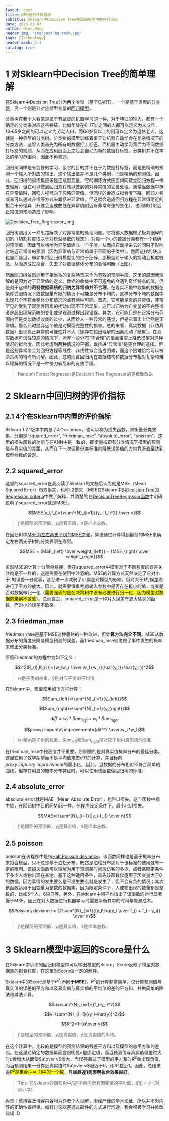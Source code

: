 ```yaml
---
layout: post
title: 回归树的评价指标
subtitle: Sklearn中Decision Tree在回归模型中的评价指标
date: 2023-03-07
author: Moax.Wang
header-img: "img/post-bg-tech.jpg"
tags: [Technology]
header-mask: 0.1
catalog: true
---
```


# 1 对Sklearn中Decision Tree的简单理解

在Sklearn中Decision Tree分为两个类型（基于CART），一个是基于类型的[分类器](https://scikit-learn.org/stable/modules/generated/sklearn.tree.DecisionTreeClassifier.html)，另一个则是针对连续型变量的[回归模型](https://scikit-learn.org/stable/modules/generated/sklearn.tree.DecisionTreeRegressor.html)。

分类树在我个人看来是属于有监督的机器学习的一种，对于特征的输入，都有一个确定的分类来对应这些特征。比如年龄在0-17岁之间的人都可以定义为未成年，18-65岁之间的可以定义为劳动人口，而66岁及以上的则可以定义为退休老人，这就是一种典型的分类树。分类树的模型训练着重于让机器自动学会在复杂情况下的分类方法，这里人类首先为所有的数据打上标签，而机器主动学习背后为不同数据打标签的规则，从而在应用层面上之后会自动为新的数据打标签。分类树并不在本文的学习范围内，因此不再赘述。

回归树同样是有监督的学习，但它的目的并不在于为数据打标签，而是更精确的预测一个输入所对应的输出。这个输出值并不是几个类别，而是精确的预测值。因此，回归树的训练集应该是连续型变量，它的训练方式应当如同建立回归方程一样去理解，但它可以做到回归方程难以做到的对异常值的妥善处理。通常当数据中存在异常值时，回归方程倾向于忽略异常值，但同样的会造成拟合度下降。回归方程或者可以通过升维等方式来囊括进异常值，但这就会造成回归方程在异常值附近的拟合十分怪异（升维会造成曲线在异常值附近有非常夸张的变化），也同样对附近正常值的预测造成了影响。

![Decision_Tree_Regression_img](https://scikit-learn.org/stable/_images/sphx_glr_plot_tree_regression_001.png)

回归树则用另一种思路解决了对异常值的处理问题。它将输入数据做了极其细碎的切割（切割程度取决于对模型参数的规定），对每一个小的数据分类都有一个精确的预测值，因此可以特地为异常值建立一个子类，从而把它囊括进去的同时不影响对临近正常值的预测（因为异常值与正常值属于不同的子类中）。然而这样的缺点也显而易见，即如果将回归树模型切的过于细碎，那模型对于输入的扰动会极度敏感，从而造成过拟合，失去了对数据整体分布的合理判断（上图）。

然而回归树依然适用于相当多的复杂场景来作为有效的预测手段。这里的原因我理解的是因为对于异常值的定义。数据的收集中不可避免的会遇到奇怪特点的值，但是对于这样的**奇特数据笼统的归纳为异常值并不合理**。在现实环境中收集的数据在条件受限情况下或数据量有限的情况下可能是分布不均的，这样分布不均的数据中出现几个不符合整体分布情况的点有两种可能。首先，它可能是真的异常值，非常罕见的受到了观测外因素的扰动出现不正常现象，这可以归纳为自变量的不完整或者是超出理解范畴的变化或是观测过程出现错误。其次，它可能只是在正常分布范围内但是类似数据收集的过少，从而给人一种异常的感觉，但是它事实上仍然是正常值。那么此时抛弃这个值是对模型完整性的损害。总的来看，真实数据（非仿真数据）出现真正异常的可能性并不大（即存在超出理解的因素扰动了结果）。在真实数据可信性较高的情况下，抛弃一些分布“不合理”的值会事实上降低模型对这种情况的拟合度，因此考虑到两种情况的平衡，囊括进“异常值”是更合理的选择。但是这些异常值会为回归方程等线性、非线性拟合造成困难，而这个困难恰恰可以被决策树的特点所消解。因此，总的而言回归树在数据结构和数据分布相对复杂和难以理解的情况下是一种快刀斩乱麻的有效手段。

>Random Forest Regressor是Decision Tree Regressor的更极致改进

# 2 Sklearn中回归树的评价指标

## 2.1 4个在Sklearn中内置的评价指标

Sklearn 1.2.1版本中内置了4个criterion，也可以称为损失函数，来衡量分类效果，分别是“squared_error”, “friedman_mse”, “absolute_error”, “poisson”。这里的损失函数的功能与在ANN中是一致的，即衡量按即有分类情况下模型的预测值与真实值的差距，从而在下一次调整分类标准向降低误差值的方向靠近直至达到模型参数的设定。


## 2.2 squared_error

这里的squared_error在我阅读了Sklearn的文档后认为就是MSE（Mean Squared Error）均方误差，也称L2损失（MSE在Sklearn中对[Decision Tree的Regression criteria](https://scikit-learn.org/stable/modules/tree.html)中做了解释，并清楚的在[DecisionTreeRegressor函数](https://scikit-learn.org/stable/modules/generated/sklearn.tree.DecisionTreeRegressor.html)中明确说明了squared_error就是MSE）。

$$MSE(y_i,f_i)={\sum^{N}_{i=1}{(y_i-f_i)^2} \over n}$$

>$f_i$是模型的预测值，$y_i$是真实值，n是样本总数。

在回归树中[MSE为左右两支子树的MSE之和](https://github.com/scikit-learn/scikit-learn/blob/f0e9d298be351eda7eb7302d6e673b097ae79831/sklearn/tree/_criterion.pyx#L926-L927)，算法通过计算得到最低的MSE来确定左右两支子树的分类界限在哪里。

$$MSE = {MSE_{left} \over weight_{left}} + {MSE_{right} \over weight_{right}}$$

虽然MSE的计算十分简单易懂，但在squared_error中模型对于不同程度的误差关注度是不一样的，这是需要在使用中注意的。MSE的计算方式天然决定了它对小于1的误差十分宽容，甚至进一步减弱了小误差对模型的影响，但对大于1的误差则进行了平方的放大。因此，就需要慎重考虑输入参数中是否存在极小的值，或者是否对数据做归一化（<mark>需要强调的是在决策树中没有必要进行归一化，因为模型对数据的量纲不敏感</mark>）。总而言之，squared_error是一种对大误差有更大惩罚的函数，而对小的误差不敏感。

## 2.3 friedman_mse

friedman_mse是基于MSE这种思路的一种改进，但**计算方法完全不同**。MSE从数据分布的角度来降低模型预测的误差，而friedman_mse则考虑了事件发生的概率来修正分类标准。

原版Friedman的方程中为如下定义：

$$i^2(R_{l},R_{r})={w_lw_r \over w_l+w_r}(\bar{y_l}+\bar{y_r})^2$$

>$w$是子类的权重，$\bar{y}$是对应子类的平均值

在Sklearn中，模型使用如下方程计算：

$$Sum_{left}=\sum^{N}_{i=1}{y_{left}}$$

$$Sum_{right}=\sum^{N}_{i=1}{y_{right}}$$

$$diff=w_r*Sum_{left}+w_l*Sum_{right}$$

$$proxy\ impurity\ improvement={diff^2 \over w_r*w_l}$$

>$w_r$和$w_l$是子树的权重，$Sum_{left}$和$Sum_{right}$是对应子树内真实值的总和

在friedman_mse中预测值并不重要，它侧重的是对真实值概率分布的最佳分类。这里它用了数学期望而不是平均值来做$diff$的计算，并目标向$proxy\ impurity\ improvement$的最小化。因此，当数据的分布相对不符合简单的曲线，但存在明显的概率分布特征时，可以使用该函数做回归树的标准。

## 2.4 absolute_error

absolute_error就是MAE（Mean Absolute Error），也称L1损失。这个函数中规中矩，在回归树中目的同MSE一样，在程序设定条件下，最小化L1损失。

$$MAE={\sum^{N}_{i=1}{|y_i-f_i|} \over n}$$

>$f_i$是模型的预测值，$y_i$是真实值，n是样本总数。

## 2.5 poisson

poisson在该程序中是指[Half Poisson deviance](https://scikit-learn.org/stable/modules/tree.html)。该函数同样也是基于概率分布来拟合模型，只不过是基于泊松分布。既然是泊松分布那对于该标准的使用就有一定的限制。该损失函数可以理解为用于预测某时间段访客的多少，或者某限定条件下多少人或物出现在某地。基于这种适用条件，首先该函数仅适用于因变量大于0的数据，因为事情的发生要么是不发生要么就是发生了，但不会有负的情况；其次该函数适用于因变量为整数的数据集，因为限定条件下，人或物出现的数量都是整数的，比如5个人，6只鸟等。另外，在sklearn中同样也指出了该函数的运行显著慢于MSE，因此在对大数据进行机器学习时需要平衡其中的时间与能源成本。

$$Poisson\ deviance = {2\sum^{N}_{i=1}{(y_i\log{y_i \over f_i} + f_i - y_i)} \over n}$$

>$f_i$是模型的预测值，$y_i$是真实值，n是样本总数。

# 3 Sklearn模型中返回的Score是什么

在Sklearn中训练的回归树模型中可以输出模型的Score，Score反映了模型对数据集的拟合程度，在这里对Score做一定的解释。

Sklearn中的Score是基于$R^2$(**不同于MSE**)。$R^2$的计算非常简单，仅计算预测值与真实值的误差的平方和以及真实值与真实值的平均值的差的平方和，并做简单的除法和减法计算。

$$u=\sum^{N}_{i=1}{(f_i-y_i)^2}$$

$$v=\sum^{N}_{i=1}{(y_i-\hat{y})^2}$$

$$R^2=1-{u\over v}$$

>$f_i$是模型的预测值，$y_i$是真实值，$\hat{y}$是真实值的平均。

在这个计算中，比较的是模型的预测结果的残差平方和以及模型的总平方和的差距。在这里对确定的数据集而言很明显$v$是固定值，而当预测值与真实值偏差过大时$u$会增大从而使$u\over v$增大，当误差超过了模型的平方和时$R^2$会出现负值，而当预测结果十分靠近真实值时$u\over v$趋近于0，即$R^2$接近1。因此，总结来说<mark>$R^2$是集合$(-\infty,1]$中的一个数</mark>，且**越靠近1则表明拟合效果越好**。

>Tips: 在Sklearn的回归树中$f_i$是子树内所有因变量的平均值，即$f_i=\hat{y}$（对应叶子）

免责：该博客及博客内容均为作者个人见解，未经严谨的学术论证，所以并不对内容的正确性做担保。如有讨论欢迎通过邮件的方式进行沟通，我会积极学习并修改错误 :D
